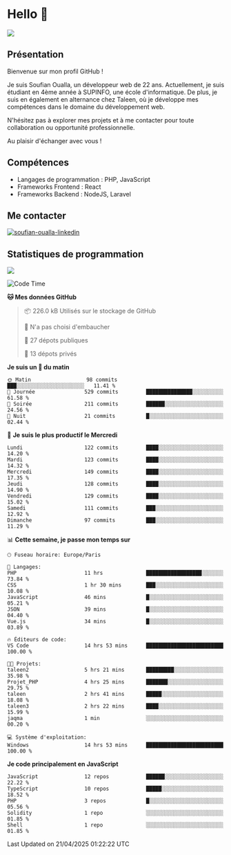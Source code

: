 # Hello 👋

![](https://komarev.com/ghpvc/?username=OSoufian&color=1a1b27)

## Présentation

Bienvenue sur mon profil GitHub !

Je suis Soufian Oualla, un développeur web de 22 ans. Actuellement, je suis étudiant en 4ème année à SUPINFO, une école d'informatique. De plus, je suis en également en alternance chez Taleen, où je développe mes compétences dans le domaine du développement web.

N'hésitez pas à explorer mes projets et à me contacter pour toute collaboration ou opportunité professionnelle.

Au plaisir d'échanger avec vous !

## Compétences

- Langages de programmation : PHP, JavaScript
- Frameworks Frontend : React
- Frameworks Backend : NodeJS, Laravel

## Me contacter

<p>
<a href="https://www.linkedin.com/in/soufian-oualla/" target="_blank"><img align="center" src="https://img.shields.io/badge/-LinkedIn-0077B5?style=for-the-badge&logo=Linkedin&logoColor=white" alt="soufian-oualla-linkedin"/></a>

## Statistiques de programmation

<a href="https://github-readme-stats.vercel.app/api/top-langs/?username=OSoufian&layout=compact">
  <img align="center" src="https://github-readme-stats.vercel.app/api/top-langs/?username=OSoufian&layout=compact"/>
</a>

<br />

<!--START_SECTION:waka-->
![Code Time](http://img.shields.io/badge/Code%20Time-426%20hrs%203%20mins-blue)

**🐱 Mes données GitHub** 

> 📦 226.0 kB Utilisés sur le stockage de GitHub 
 > 
> 🚫 N'a pas choisi d'embaucher
 > 
> 📜 27 dépots publiques 
 > 
> 🔑 13 dépots privés 
 > 
**Je suis un 🐤 du matin** 

```text
🌞 Matin                  98 commits          ███░░░░░░░░░░░░░░░░░░░░░░   11.41 % 
🌆 Journée                529 commits         ███████████████░░░░░░░░░░   61.58 % 
🌃 Soirée                 211 commits         ██████░░░░░░░░░░░░░░░░░░░   24.56 % 
🌙 Nuit                   21 commits          █░░░░░░░░░░░░░░░░░░░░░░░░   02.44 % 
```
📅 **Je suis le plus productif le Mercredi** 

```text
Lundi                    122 commits         ████░░░░░░░░░░░░░░░░░░░░░   14.20 % 
Mardi                    123 commits         ████░░░░░░░░░░░░░░░░░░░░░   14.32 % 
Mercredi                 149 commits         ████░░░░░░░░░░░░░░░░░░░░░   17.35 % 
Jeudi                    128 commits         ████░░░░░░░░░░░░░░░░░░░░░   14.90 % 
Vendredi                 129 commits         ████░░░░░░░░░░░░░░░░░░░░░   15.02 % 
Samedi                   111 commits         ███░░░░░░░░░░░░░░░░░░░░░░   12.92 % 
Dimanche                 97 commits          ███░░░░░░░░░░░░░░░░░░░░░░   11.29 % 
```


📊 **Cette semaine, je passe mon temps sur** 

```text
🕑︎ Fuseau horaire: Europe/Paris

💬 Langages: 
PHP                      11 hrs              ██████████████████░░░░░░░   73.84 % 
CSS                      1 hr 30 mins        ███░░░░░░░░░░░░░░░░░░░░░░   10.08 % 
JavaScript               46 mins             █░░░░░░░░░░░░░░░░░░░░░░░░   05.21 % 
JSON                     39 mins             █░░░░░░░░░░░░░░░░░░░░░░░░   04.40 % 
Vue.js                   34 mins             █░░░░░░░░░░░░░░░░░░░░░░░░   03.89 % 

🔥 Éditeurs de code: 
VS Code                  14 hrs 53 mins      █████████████████████████   100.00 % 

🐱‍💻 Projets: 
taleen2                  5 hrs 21 mins       █████████░░░░░░░░░░░░░░░░   35.98 % 
Projet_PHP               4 hrs 25 mins       ███████░░░░░░░░░░░░░░░░░░   29.75 % 
taleen                   2 hrs 41 mins       █████░░░░░░░░░░░░░░░░░░░░   18.08 % 
taleen3                  2 hrs 22 mins       ████░░░░░░░░░░░░░░░░░░░░░   15.99 % 
jaqma                    1 min               ░░░░░░░░░░░░░░░░░░░░░░░░░   00.20 % 

💻 Système d'exploitation: 
Windows                  14 hrs 53 mins      █████████████████████████   100.00 % 
```

**Je code principalement en JavaScript** 

```text
JavaScript               12 repos            ██████░░░░░░░░░░░░░░░░░░░   22.22 % 
TypeScript               10 repos            █████░░░░░░░░░░░░░░░░░░░░   18.52 % 
PHP                      3 repos             █░░░░░░░░░░░░░░░░░░░░░░░░   05.56 % 
Solidity                 1 repo              ░░░░░░░░░░░░░░░░░░░░░░░░░   01.85 % 
Shell                    1 repo              ░░░░░░░░░░░░░░░░░░░░░░░░░   01.85 % 
```




 Last Updated on 21/04/2025 01:22:22 UTC
<!--END_SECTION:waka-->
